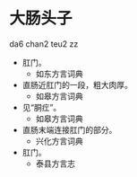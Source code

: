 









# 大肠头子
da6 chan2 teu2 zz
+ 肛门。
  * 如东方言词典
+ 直肠近肛门的一段，粗大肉厚。
  * 如皋方言词典
+ 见“胴疘”。
  * 如皋方言词典
+ 直肠末端连接肛门的部分。
  * 兴化方言词典
+ 肛门。
  * 泰县方言志
